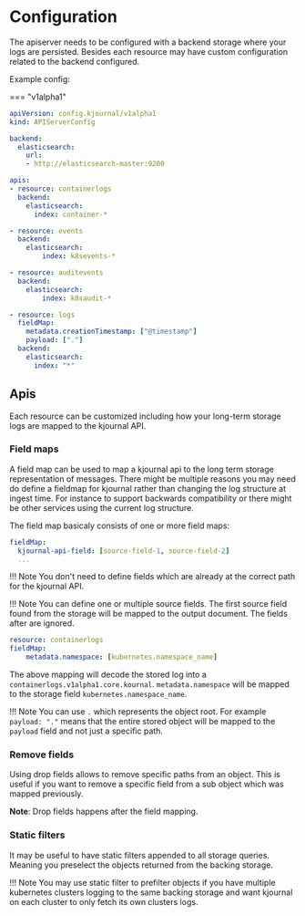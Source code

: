 # Configuration

The apiserver needs to be configured with a backend storage where your logs are persisted.
Besides each resource may have custom configuration related to the backend configured.

Example config:

=== "v1alpha1"
  ```yaml
  apiVersion: config.kjournal/v1alpha1
  kind: APIServerConfig

  backend: 
    elasticsearch:
      url:
      - http://elasticsearch-master:9200

  apis:
  - resource: containerlogs
    backend:
      elasticsearch:
        index: container-*

  - resource: events
    backend:
      elasticsearch:
          index: k8sevents-*

  - resource: auditevents
    backend:
      elasticsearch:
          index: k8saudit-*

  - resource: logs
    fieldMap:
      metadata.creationTimestamp: ["@timestamp"]
      payload: ["."]
    backend:
      elasticsearch:
        index: "*"
  ```

## Apis

Each resource can be customized including how your long-term storage logs are mapped to the kjournal API.

### Field maps

A field map can be used to map a kjournal api to the long term storage representation of messages.
There might be multiple reasons you may need do define a fieldmap for kjournal rather than changing the log structure at ingest time.
For instance to support backwards compatibility or there might be other services using the current log structure.

The field map basicaly consists of one or more field maps:

```yaml
fieldMap:
  kjournal-api-field: [source-field-1, source-field-2]
  ...
```
!!! Note
    You don't need to define fields which are already at the correct path for the kjournal API.


!!! Note
    You can define one or multiple source fields. The first source field found from the storage will be mapped to the output document.
    The fields after are ignored.

```yaml
resource: containerlogs
fieldMap:
    metadata.namespace: [kubernetes.namespace_name]
```

The above mapping will decode the stored log into a `containerlogs.v1alpha1.core.kournal`. 
`metadata.namespace` will be mapped to the storage field `kubernetes.namespace_name`. 

!!! Note
    You can use `.` which represents the object root. For example `payload: "."` means that the entire stored object will be mapped to the `payload` field and not just a specific path.

### Remove fields

Using drop fields allows to remove specific paths from an object. This is useful if you want to remove a specific field from a sub object which was mapped previously.

**Note**: Drop fields happens after the field mapping.

### Static filters

It may be useful to have static filters appended to all storage queries. Meaning you preselect the objects returned from the backing storage.

!!! Note
    You may use static filter to prefilter objects if you have multiple kubernetes clusters logging to the same backing storage and want kjournal on each cluster
    to only fetch its own clusters logs.